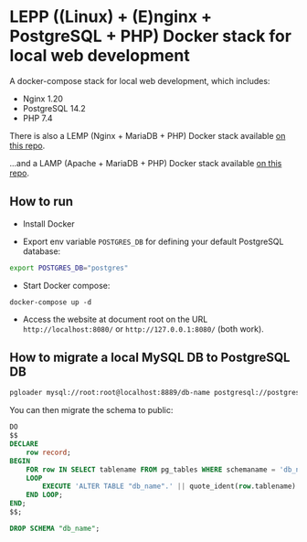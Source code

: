 # LEPP ((Linux) + (E)nginx  + PostgreSQL + PHP) Docker stack for local web development

A docker-compose stack for local web development, which includes:
- Nginx 1.20
- PostgreSQL 14.2
- PHP 7.4

There is also a LEMP (Nginx + MariaDB + PHP) Docker stack available [on this repo](https://github.com/bolinocroustibat/docker-lemp).

...and a LAMP (Apache + MariaDB + PHP) Docker stack available [on this repo](https://github.com/bolinocroustibat/docker-lamp).

## How to run

- Install Docker

- Export env variable `POSTGRES_DB` for defining your default PostgreSQL database:
```sh
export POSTGRES_DB="postgres"
```

- Start Docker compose:
```ssh
docker-compose up -d
```

- Access the website at document root on the URL `http://localhost:8080/` or `http://127.0.0.1:8080/` (both work).

## How to migrate a local MySQL DB to PostgreSQL DB

```sh
pgloader mysql://root:root@localhost:8889/db-name postgresql://postgres:postgres@localhost:5432/db-namee
```

You can then migrate the schema to public:
```sql
DO
$$
DECLARE
    row record;
BEGIN
    FOR row IN SELECT tablename FROM pg_tables WHERE schemaname = 'db_name' -- and other conditions, if needed
    LOOP
        EXECUTE 'ALTER TABLE "db_name".' || quote_ident(row.tablename) || ' SET SCHEMA public;';
    END LOOP;
END;
$$;

DROP SCHEMA "db_name";
```
